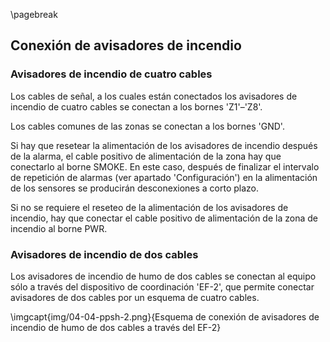 \pagebreak

## Conexión de avisadores de incendio

### Avisadores de incendio de cuatro cables

Los cables de señal, a los cuales están conectados los avisadores de incendio de cuatro cables se conectan a los bornes 'Z1'–'Z8'.

Los cables comunes de las zonas se conectan a los bornes 'GND'.

Si hay que resetear la alimentación de los avisadores de incendio después de la alarma, el cable positivo de alimentación de la zona hay que conectarlo al borne SMOKE. En este caso, después de finalizar el intervalo de repetición de alarmas (ver apartado 'Configuración') en la alimentación de los sensores se producirán desconexiones a corto plazo.

Si no se requiere el reseteo de la alimentación de los avisadores de incendio, hay que conectar el cable positivo de alimentación de la zona de incendio al borne PWR. 

### Avisadores de incendio de dos cables

Los avisadores de incendio de humo de dos cables se conectan al equipo sólo a través del dispositivo de coordinación 'EF-2', que permite conectar avisadores de dos cables por un esquema de cuatro cables.

\imgcapt{img/04-04-ppsh-2.png}{Esquema de conexión de avisadores de incendio de humo de dos cables a través del EF-2}
